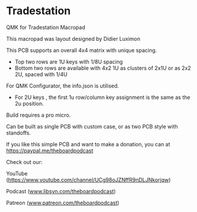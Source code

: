 # Tradestation
QMK for Tradestation Macropad

This macropad was layout designed by Didier Luximon

This PCB supports an overall 4x4 matrix with unique spacing.
* Top two rows are 1U keys with 1/8U spacing
* Bottom two rows are available with 4x2 1U as clusters of 2x1U or as 2x2 2U, spaced with 1/4U

For QMK Configurator, the info.json is utilised.
- For 2U keys , the first 1u row/column key assignment is the same as the 2u position.

Build requires a pro micro.

Can be built as single PCB with custom case, or as two PCB style with standoffs.

If you like this simple PCB and want to make a donation, you can at https://paypal.me/theboardpodcast

Check out our:

YouTube (https://www.youtube.com/channel/UCg98oJZNffR9nDLJNkorjqw)

Podcast (www.libsyn.com/theboardpodcast)

Patreon (www.patreon.com/theboardpodcast)
